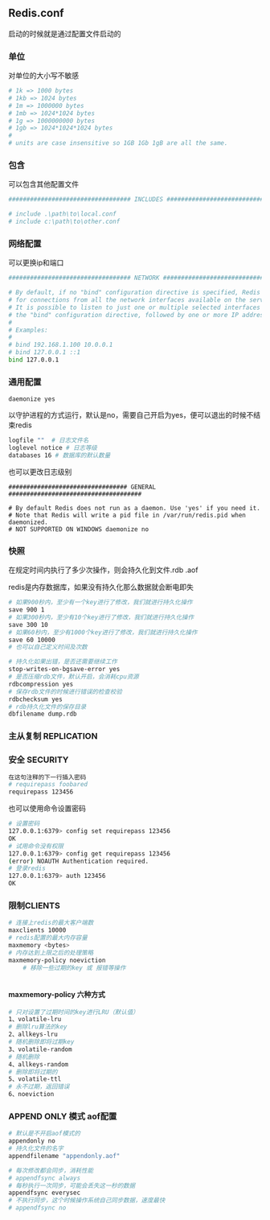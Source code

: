 ## Redis.conf

启动的时候就是通过配置文件启动的

### 单位

对单位的大小写不敏感

```bash
# 1k => 1000 bytes
# 1kb => 1024 bytes
# 1m => 1000000 bytes
# 1mb => 1024*1024 bytes
# 1g => 1000000000 bytes
# 1gb => 1024*1024*1024 bytes
#
# units are case insensitive so 1GB 1Gb 1gB are all the same.
```



### 包含

可以包含其他配置文件

```bash
################################## INCLUDES ###################################

# include .\path\to\local.conf
# include c:\path\to\other.conf
```



### 网络配置

可以更换ip和端口

```bash
################################## NETWORK #####################################

# By default, if no "bind" configuration directive is specified, Redis listens
# for connections from all the network interfaces available on the server.
# It is possible to listen to just one or multiple selected interfaces using
# the "bind" configuration directive, followed by one or more IP addresses.
#
# Examples:
#
# bind 192.168.1.100 10.0.0.1
# bind 127.0.0.1 ::1
bind 127.0.0.1
```



### 通用配置

```
daemonize yes
```

以守护进程的方式运行，默认是no，需要自己开启为yes，便可以退出的时候不结束redis

```bash
logfile ""  # 日志文件名
loglevel notice # 日志等级
databases 16 # 数据库的默认数量
```

也可以更改日志级别

```
################################# GENERAL #####################################

# By default Redis does not run as a daemon. Use 'yes' if you need it.
# Note that Redis will write a pid file in /var/run/redis.pid when daemonized.
# NOT SUPPORTED ON WINDOWS daemonize no
```



### 快照

在规定时间内执行了多少次操作，则会持久化到文件.rdb   .aof

redis是内存数据库，如果没有持久化那么数据就会断电即失

```bash
# 如果900秒内，至少有一个key进行了修改，我们就进行持久化操作
save 900 1 
# 如果300秒内，至少有10个key进行了修改，我们就进行持久化操作
save 300 10
# 如果60秒内，至少有1000个key进行了修改，我们就进行持久化操作
save 60 10000
# 也可以自己定义时间及次数

# 持久化如果出错，是否还需要继续工作
stop-writes-on-bgsave-error yes
# 是否压缩rdb文件，默认开启，会消耗cpu资源
rdbcompression yes
# 保存rdb文件的时候进行错误的检查校验
rdbchecksum yes
# rdb持久化文件的保存目录 
dbfilename dump.rdb
```



### 主从复制 REPLICATION 



### 安全 SECURITY 

```bash
在这句注释的下一行插入密码
# requirepass foobared
requirepass 123456
```

也可以使用命令设置密码

```bash
# 设置密码
127.0.0.1:6379> config set requirepass 123456
OK
# 试用命令没有权限
127.0.0.1:6379> config get requirepass 123456
(error) NOAUTH Authentication required.
# 登录redis
127.0.0.1:6379> auth 123456
OK
```



### 限制CLIENTS

```bash
# 连接上redis的最大客户端数
maxclients 10000
# redis配置的最大内存容量
maxmemory <bytes>
# 内存达到上限之后的处理策略
maxmemory-policy noeviction
	# 移除一些过期的key 或 报错等操作
	
```

#### maxmemory-policy 六种方式

```bash
# 只对设置了过期时间的key进行LRU（默认值）
1、volatile-lru 
# 删除lru算法的key  
2、allkeys-lru 
# 随机删除即将过期key  
3、volatile-random
# 随机删除 
4、allkeys-random
# 删除即将过期的
5、volatile-ttl 
# 永不过期，返回错误
6、noeviction
```



### APPEND ONLY 模式 aof配置

```bash
# 默认是不开启aof模式的
appendonly no
# 持久化文件的名字
appendfilename "appendonly.aof"

# 每次修改都会同步，消耗性能
# appendfsync always  
# 每秒执行一次同步，可能会丢失这一秒的数据
appendfsync everysec
# 不执行同步，这个时候操作系统自己同步数据，速度最快
# appendfsync no
```

